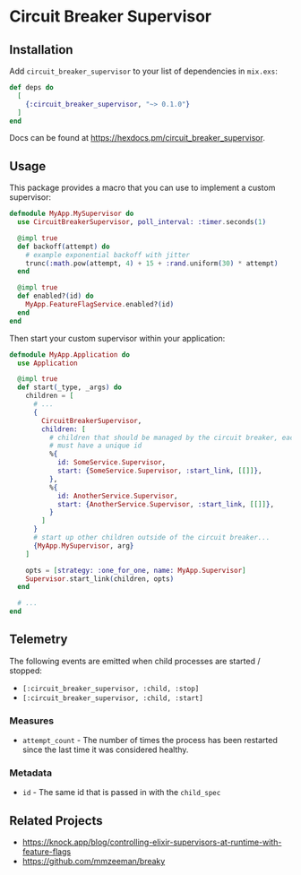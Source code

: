 # Circuit Breaker Supervisor

## Installation

Add `circuit_breaker_supervisor` to your list of dependencies in `mix.exs`:

```elixir
def deps do
  [
    {:circuit_breaker_supervisor, "~> 0.1.0"}
  ]
end
```

Docs can be found at <https://hexdocs.pm/circuit_breaker_supervisor>.

## Usage

This package provides a macro that you can use to implement a custom supervisor:

```elixir
defmodule MyApp.MySupervisor do
  use CircuitBreakerSupervisor, poll_interval: :timer.seconds(1)

  @impl true
  def backoff(attempt) do
    # example exponential backoff with jitter
    trunc(:math.pow(attempt, 4) + 15 + :rand.uniform(30) * attempt)
  end

  @impl true
  def enabled?(id) do
    MyApp.FeatureFlagService.enabled?(id)
  end
end
```

Then start your custom supervisor within your application:

```elixir
defmodule MyApp.Application do
  use Application

  @impl true
  def start(_type, _args) do
    children = [
      # ...
      {
        CircuitBreakerSupervisor,
        children: [
          # children that should be managed by the circuit breaker, each one
          # must have a unique id
          %{
            id: SomeService.Supervisor,
            start: {SomeService.Supervisor, :start_link, [[]]},
          },
          %{
            id: AnotherService.Supervisor,
            start: {AnotherService.Supervisor, :start_link, [[]]},
          }
        ]
      }
      # start up other children outside of the circuit breaker...
      {MyApp.MySupervisor, arg}
    ]

    opts = [strategy: :one_for_one, name: MyApp.Supervisor]
    Supervisor.start_link(children, opts)
  end

  # ...
end
```

## Telemetry

The following events are emitted when child processes are started / stopped:

- `[:circuit_breaker_supervisor, :child, :stop]`
- `[:circuit_breaker_supervisor, :child, :start]`

### Measures

- `attempt_count` - The number of times the process has been restarted since the last time it was considered healthy.

### Metadata

- `id` - The same id that is passed in with the `child_spec`

## Related Projects

- https://knock.app/blog/controlling-elixir-supervisors-at-runtime-with-feature-flags
- https://github.com/mmzeeman/breaky
